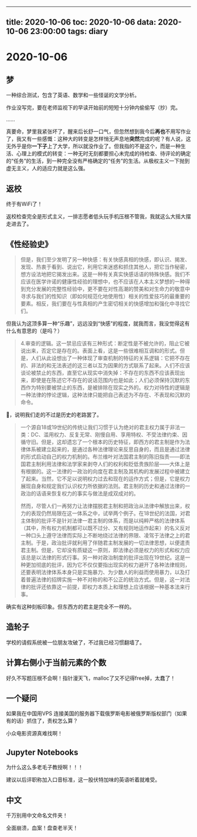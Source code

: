 
---
title: 2020-10-06
toc: 2020-10-06
data: 2020-10-06 23:00:00
tags: diary
---


# 2020-10-06

## 梦

一种综合测试，包含了英语、数学和一些怪诞的文学分析。

作业没写完，要在老师监视下的早读开始前的短短十分钟内偷偷写（抄）完。

……

真要命，梦里我紧张坏了，醒来后长舒一口气，但忽然想到我今后**再也**不用写作业了，我又有一些感慨：这种大的转变是怎样悄无声息地**突然**完成的呢？有人说，这无外乎是你**一下子**上了大学，所以就没作业了。但我指的不是这个，而是一种生活、心理上的模式的转变：一种无时无刻都要担心未完成的待检查、待评论的确定的“任务”的生活，到一种完全没有严格确定的“任务”的生活。从极权主义一下抛到虚无主义，人的适应力就是这么强。

## 返校

终于有WiFi了！

返校检查完全是形式主义，一排志愿者低头玩手机压根不管我，我就这么大摇大摆走进去了。

 

## 《性经验史》

> 但是，我们至少发明了另一种快感：有关快感真相的快感，即认识、揭发、发现、热衷于看到、说出它，利用它来迷惑和抓住其他人，把它当作秘密，想方设法地把它揭发出来。这是一种有关真实快感话语的特殊快感。我们不应该在医学许诺的健康性经验的理想中，也不应该在人本主义梦想的一种得到充分发展的完整性经验中，更不要在对性高潮的赞美和对生命力的敬意中寻求与我们的性知识（即如何规范化地使用性）相关的性爱技巧的最重要的要素。相反，我们要在与性真相的产生密切相关的快感增加和强化中寻找它们。



但我认为这顶多算一种“乐趣”，远远没到“快感”的程度，就我而言，我没觉得这有什么有意思的（是吗？）



> 4.审查的逻辑。这一禁忌应该有三种形式：断定性是不被允许的，阻止它被说出来，否定它是存在的。表面上看，这是一些很难相互调和的形式。但是，人们从此设想出了一种体现了审查机制的特征的关系逻辑：它把不存在的、非法的和无法表述的这三者以互为因果的方式联系了起来。人们不应该谈论被禁止的东西，直至它从现实中消失掉：不存在的东西不应该表现出来，即使是在陈述它不存在的说话范围内也是如此；人们必须保持沉默的东西作为特别要被禁止的东西，是被排除在现实之外的。权力对待性的逻辑是一种法律的悖论逻辑，这种法律只能把自己表述为不存在、不表现和沉默的命令。



🐂，说明我们走的不过是历史的老路罢了。



> 一个源自18或19世纪的传统让我们习惯于认为绝对的君主权力属于非法一类：DC、滥用权力、反复无常、刚慢自用、享用特权、不受法律约束、因循守旧。但是，这却遗忘了一个根本的历史特征，即西方的君主制是作为法律体系被建立起来的，是通过各种法律理论来反思自身的，而且是通过法律的形式启动自己的权力机制的。布兰维叶对法国君主制的陈旧指责——即法国君主制利用法律和法学家来剥夺人们的权利和贬低贵族阶层——大体上是有根据的。这一法律的一政治的向度在君主制及其机构的发展过程中被建立了起来。当然，它不足以说明权力过去和现在的运作方式；但是，它是权力展现自身和规定我们认识权力所依据的法则。君主制的历史和通过法律的一政治的话语来恢复权力的事实与做法是成双成对的。
>
> 然而，尽管人们一再努力让法律摆脱君主制和把政治从法律中解放出来，权力的表现仍然局限在这一体系之中，试举两个例子。在18世纪的法国，对君主体制的批评不是针对法律一君主制的体系，而是以纯粹严格的法律体系（其中，所有权力机制都可以既不过分、又有规则地运作起来）的名义反对一种口头上遵守法律而实际上不断地绕过法律的界限、凌驾于法律之上的君主制。于是，政治批评就利用了伴随君主制发展的一切法律思想，以便遣责君主制。但是，它却没有质疑这一原则，即法律必须是权力的形式和权力应该总是以法律的形式行事。另一种对政治制度的批评出现在19世纪。这是一种更加彻底的批评，因为它不仅仅要指出现实的权力避开了各种法律规则，还要表明法律体系本身只是实施暴力、为少数人的利益而使用暴力，以及打着普遍法律的招牌实施一种不对称的和不公正的统治方式。但是，这一对法律的批评还依靠这一前提，即权力本质上和理想上应该根据一种基本法来行事。



确实有这种刻板印象。但东西方的君主是完全不一样的。



## 造轮子

学校的请假系统被一位朋友攻破了，不过我已经习惯翻墙了。

## 计算右侧小于当前元素的个数

好久不写题压根不会啊！指针漫天飞，malloc了又不记得free掉，太蠢了！

## 一个疑问

如果我在中国用VPS 连接美国的服务器下载俄罗斯电影被俄罗斯版权部门（如果有的话）抓住了，责权怎么算？

小众电影资源真难找啊！

## Jupyter Notebooks

为什么这么多老毛子教授啊！！！

建议以后评职称加入口音标准，这一股伏特加味的英语听着就难受。

## 中文

千万别用中文命名文件夹！

全面崩溃，血案！盘查老半天！

